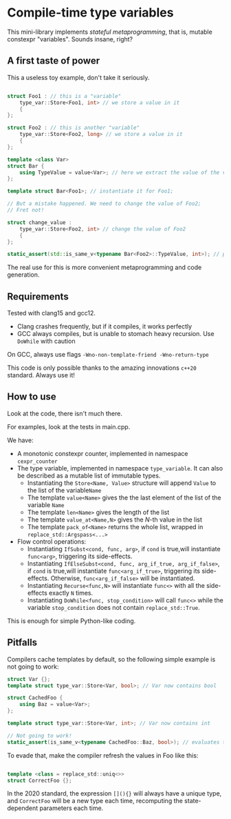 # Compile-time type variables

This mini-library implements *stateful metaprogramming*, that is, mutable constexpr "variables". Sounds insane, right?

## A first taste of power
This a useless toy example, don't take it seriously.

```cpp

struct Foo1 : // this is a "variable"
    type_var::Store<Foo1, int> // we store a value in it
    {
};

struct Foo2 : // this is another "variable"
    type_var::Store<Foo2, long> // we store a value in it
    {
};

template <class Var>
struct Bar {
    using TypeValue = value<Var>; // here we extract the value of the variable Var
};

template struct Bar<Foo1>; // instantiate it for Foo1;

// But a mistake happened. We need to change the value of Foo2;
// Fret not!

struct change_value : 
    type_var::Store<Foo2, int> // change the value of Foo2
    {
};

static_assert(std::is_same_v<typename Bar<Foo2>::TypeValue, int>); // passes
```
The real use for this is more convenient metaprogramming and code generation.
## Requirements
Tested with clang15 and gcc12.
- Clang crashes frequently, but if it compiles, it works perfectly
- GCC always compiles, but is unable to stomach heavy recursion. Use ```DoWhile``` with caution

On GCC, always use flags ```-Wno-non-template-friend -Wno-return-type```

This code is only possible thanks to the amazing innovations ```c++20``` standard. Always use it!

## How to use

Look at the code, there isn't much there.

For examples, look at the tests in main.cpp.

We have:
- A monotonic constexpr counter, implemented in namespace ```cexpr_counter```
- The type variable, implemented in namespace ```type_variable```. It can also be described as a mutable list of immutable types.
    -  Instantiating the ```Store<Name, Value>``` structure will append ```Value``` to the list of the variable```Name```
    -  The template ```value<Name>```  gives the the last element of the list of the variable ```Name```
    -  The template ```len<Name>``` gives the length of the list
    -  The template  ```value_at<Name,N>``` gives the *N*-th value in the list  
    -  The template ```pack_of<Name>``` returns the whole list, wrapped in ```replace_std::Argspass<...>```
- Flow control operations:
    - Instantiating ```IfSubst<cond, func, arg>```, if ```cond``` is true,will instantiate ```func<arg>```, triggering its side-effects.
    - Instantiating ```IfElseSubst<cond, func, arg_if_true, arg_if_false>```, if ```cond``` is true,will instantiate ```func<arg_if_true>```, triggering its side-effects. Otherwise, ```func<arg_if_false>``` will be instantiated.
    - Instantiating ```Recurse<func,N>``` will instantiate ```func<>``` with all the side-effects exactly ```N``` times.
    - Instantiating ```DoWhile<func, stop_condition>``` will call ```func<>``` while the variable ```stop_condition``` does not contain ```replace_std::True```.

This is enough for simple Python-like coding.

## Pitfalls

Compilers cache templates by default, so the following simple example is not going to work:
```cpp
struct Var {};
template struct type_var::Store<Var, bool>; // Var now contains bool

struct CachedFoo {
    using Baz = value<Var>;
};

template struct type_var::Store<Var, int>; // Var now contains int

// Not going to work!
static_assert(is_same_v<typename CachedFoo::Baz, bool>); // evaluates to false
```
To evade that, make the compiler refresh the values in Foo like this:
```cpp

template <class = replace_std::uniq<>>
struct CorrectFoo {};
```
In the 2020 standard, the expression ```[](){}``` will always have a unique type, and ```CorrectFoo``` will be a new type each time, recomputing the state-dependent parameters each time.